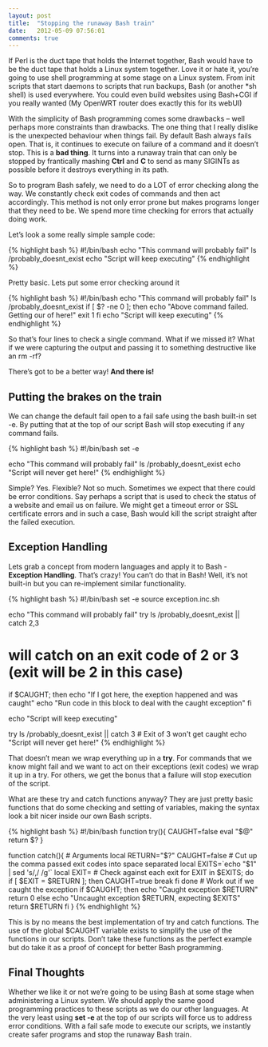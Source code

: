 ```yaml
---
layout: post
title:  "Stopping the runaway Bash train"
date:   2012-05-09 07:56:01
comments: true
---
```


If Perl is the duct tape that holds the Internet together, Bash would have to be the duct tape that holds a Linux system together. Love it or hate it, you’re going to use shell programming at some stage on a Linux system. From init scripts that start daemons to scripts that run backups, Bash (or another *sh shell) is used everywhere. You could even build websites using Bash+CGI if you really wanted (My OpenWRT router does exactly this for its webUI)

With the simplicity of Bash programming comes some drawbacks – well perhaps more constraints than drawbacks. The one thing that I really dislike is the unexpected behaviour when things fail. By default Bash always fails open. That is, it continues to execute on failure of a command and it doesn’t stop. This is a **bad thing**. It turns into a runaway train that can only be stopped by frantically mashing **Ctrl** and **C** to send as many SIGINTs as possible before it destroys everything in its path.

So to program Bash safely, we need to do a LOT of error checking along the way. We constantly check exit codes of commands and then act accordingly. This method is not only error prone but makes programs longer that they need to be. We spend more time checking for errors that actually doing work.

Let’s look a some really simple sample code:

{% highlight bash %}
#!/bin/bash
echo "This command will probably fail"
ls /probably_doesnt_exist
echo "Script will keep executing"
{% endhighlight %}

Pretty basic. Lets put some error checking around it

{% highlight bash %}
#!/bin/bash
echo "This command will probably fail"
ls /probably_doesnt_exist
if [ $? -ne 0 ]; then
  echo "Above command failed. Getting our of here!"
  exit 1
fi
echo "Script will keep executing"
{% endhighlight %}

So that’s four lines to check a single command. What if we missed it? What if we were capturing the output and passing it to something destructive like an rm -rf?

There’s got to be a better way!
**And there is!**

Putting the brakes on the train
-------------------------------
We can change the default fail open to a fail safe using the bash built-in set -e. By putting that at the top of our script Bash will stop executing if any command fails.

{% highlight bash %}
#!/bin/bash
set -e

echo "This command will probably fail"
ls /probably_doesnt_exist
echo "Script will never get here!"
{% endhighlight %}

Simple? Yes. Flexible? Not so much. Sometimes we expect that there could be error conditions. Say perhaps a script that is used to check the status of a website and email us on failure. We might get a timeout error or SSL certificate errors and in such a case, Bash would kill the script straight after the failed execution.

Exception Handling
------------------
Lets grab a concept from modern languages and apply it to Bash - **Exception Handling**. That’s crazy! You can’t do that in Bash! Well, it’s not built-in but you can re-implement similar functionality.

{% highlight bash %}
#!/bin/bash
set -e
source exception.inc.sh

echo "This command will probably fail"
try ls /probably_doesnt_exist || catch 2,3
# will catch on an exit code of 2 or 3 (exit will be 2 in this case)
if $CAUGHT; then
    echo "If I got here, the exeption happened and was caught"
    echo "Run code in this block to deal with the caught exception"
fi

echo "Script will keep executing"

try ls /probably_doesnt_exist || catch 3 # Exit of 3 won't get caught
echo "Script will never get here!"
{% endhighlight %}

That doesn’t mean we wrap everything up in a **try**. For commands that we know might fail and we want to act on their exceptions (exit codes) we wrap it up in a try. For others, we get the bonus that a failure will stop execution of the script.

What are these try and catch functions anyway? They are just pretty basic functions that do some checking and setting of variables, making the syntax look a bit nicer inside our own Bash scripts.

{% highlight bash %}
#!/bin/bash
function try(){
    CAUGHT=false
    eval "$@"
    return $?
}

function catch(){
    # Arguments
    local RETURN="$?"
    CAUGHT=false
    # Cut up the comma passed exit codes into space separated
    local EXITS=`echo "$1" | sed 's/,/ /g'`
    local EXIT=
    # Check against each exit
    for EXIT in $EXITS; do
        if [ $EXIT = $RETURN ]; then
            CAUGHT=true
            break
        fi
    done
    # Work out if we caught the exception
    if $CAUGHT; then
        echo "Caught exception $RETURN"
        return 0
    else
        echo "Uncaught exception $RETURN, expecting $EXITS"
        return $RETURN
    fi
}
{% endhighlight %}

This is by no means the best implementation of try and catch functions. The use of the global $CAUGHT variable exists to simplify the use of the functions in our scripts. Don’t take these functions as the perfect example but do take it as a proof of concept for better Bash programming.

Final Thoughts
--------------
Whether we like it or not we’re going to be using Bash at some stage when administering a Linux system. We should apply the same good programming practices to these scripts as we do our other languages. At the very least using **set -e** at the top of our scripts will force us to address error conditions. With a fail safe mode to execute our scripts, we instantly create safer programs and stop the runaway Bash train.

